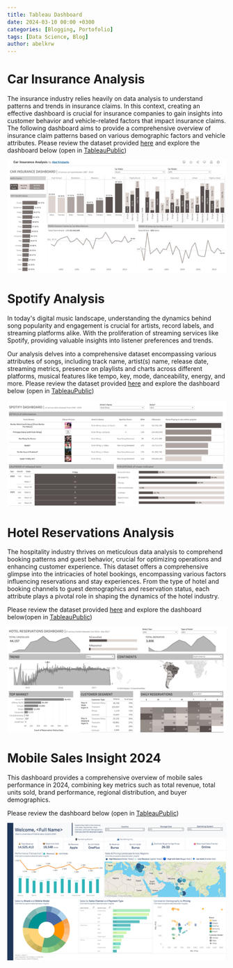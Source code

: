 ```yaml
---
title: Tableau Dashboard
date: 2024-03-10 00:00 +0300
categories: [Blogging, Portofolio]
tags: [Data Science, Blog]
author: abelkrw
---
```


# Car Insurance Analysis

The insurance industry relies heavily on data analysis to understand patterns and trends in insurance claims. In this 
context, creating an effective dashboard is crucial for insurance companies to gain insights into customer behavior and 
vehicle-related factors that impact insurance claims. The following dashboard aims to provide a comprehensive overview 
of insurance claim patterns based on various demographic factors and vehicle attributes. Please review the dataset 
provided [here](https://onyxdata.ck.page/8cbde7b71b) and explore the dashboard below (open in [TableauPublic](https://public.tableau.com/app/profile/abel.kristanto/viz/CarInsuranceAnalysis_17100849784940/Dashboard1?publish=yes))

<a href="https://public.tableau.com/app/profile/abel.kristanto/viz/CarInsuranceAnalysis_17100849784940/Dashboard1"><img src="../assets/img/additional/cia.png" alt="Car Insurance Analysis"></a>

# Spotify Analysis

In today's digital music landscape, understanding the dynamics behind song popularity and engagement is crucial for 
artists, record labels, and streaming platforms alike. With the proliferation of streaming services like Spotify, 
providing valuable insights into listener preferences and trends.

Our analysis delves into a comprehensive dataset encompassing various attributes of songs, including track name, 
artist(s) name, release date, streaming metrics, presence on playlists and charts across different platforms, musical 
features like tempo, key, mode, danceability, energy, and more. Please review the dataset
provided [here](https://www.kaggle.com/datasets/nelgiriyewithana/top-spotify-songs-2023) and explore the dashboard below 
(open in [TableauPublic](https://public.tableau.com/app/profile/abel.kristanto/viz/SpotifyAnalysis_17101537680360/SpotifyAnalysis?publish=yes))

<a href ="https://public.tableau.com/app/profile/abel.kristanto/viz/SpotifyAnalysis_17101537680360/SpotifyAnalysis"><img src="../assets/img/additional/sa.png" alt="Spotify Analysis"></a>

# Hotel Reservations Analysis

The hospitality industry thrives on meticulous data analysis to comprehend booking patterns and guest behavior, crucial 
for optimizing operations and enhancing customer experience. This dataset offers a comprehensive glimpse into the 
intricacies of hotel bookings, encompassing various factors influencing reservations and stay experiences. From the type 
of hotel and booking channels to guest demographics and reservation status, each attribute plays a pivotal role in 
shaping the dynamics of the hotel industry.

Please review the dataset provided [here](https://onyxdata.co.uk/data-dna-dataset-challenge/) and explore the dashboard 
below(open in [TableauPublic](https://public.tableau.com/app/profile/abel.kristanto/viz/HotelAnalysis_17101747388490/HotelAnalysis?publish=yes))

<a href="https://public.tableau.com/app/profile/abel.kristanto/viz/HotelAnalysis_17101747388490/HotelAnalysis"><img src="../assets/img/additional/hra.png" alt="Hotel Reservations Analysis"></a>

# Mobile Sales Insight 2024

This dashboard provides a comprehensive overview of mobile sales performance in 2024, combining key metrics such as total 
revenue, total units sold, brand performance, regional distribution, and buyer demographics.

Please review the dashboard below (open in [TableauPublic](https://public.tableau.com/app/profile/abel.kristanto/viz/Exploration_17471529452820/Overview))

![img.png](img.png)
